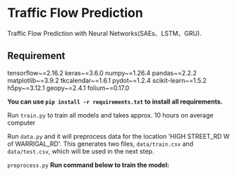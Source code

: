# Traffic Flow Prediction
Traffic Flow Prediction with Neural Networks(SAEs、LSTM、GRU).

## Requirement
tensorflow~=2.16.2
keras~=3.6.0
numpy~=1.26.4
pandas~=2.2.2
matplotlib~=3.9.2
tkcalendar~=1.6.1
pydot~=1.2.4
scikit-learn~=1.5.2
h5py~=3.12.1
geopy~=2.4.1
folium~=0.17.0



**You can use `pip install -r requirements.txt` to install all requirements.**


Run `train.py` to train all models and takes approx. 10 hours on average computer 

Run `data.py` and it will preprocess data for the location 'HIGH STREET_RD W of WARRIGAL_RD'. This generates two files, `data/train.csv` and `data/test.csv`, which will be used in the next step.

`preprocess.py`
**Run command below to train the model:** 

